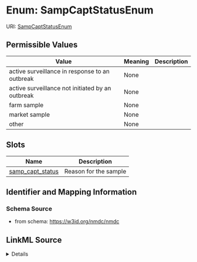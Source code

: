 # Enum: SampCaptStatusEnum



URI: [SampCaptStatusEnum](SampCaptStatusEnum.md)

## Permissible Values

| Value | Meaning | Description |
| --- | --- | --- |
| active surveillance in response to an outbreak | None |  |
| active surveillance not initiated by an outbreak | None |  |
| farm sample | None |  |
| market sample | None |  |
| other | None |  |




## Slots

| Name | Description |
| ---  | --- |
| [samp_capt_status](samp_capt_status.md) | Reason for the sample |






## Identifier and Mapping Information







### Schema Source


* from schema: https://w3id.org/nmdc/nmdc




## LinkML Source

<details>
```yaml
name: samp_capt_status_enum
from_schema: https://w3id.org/nmdc/nmdc
rank: 1000
permissible_values:
  active surveillance in response to an outbreak:
    text: active surveillance in response to an outbreak
  active surveillance not initiated by an outbreak:
    text: active surveillance not initiated by an outbreak
  farm sample:
    text: farm sample
  market sample:
    text: market sample
  other:
    text: other

```
</details>